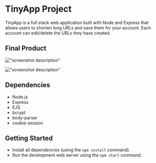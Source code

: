 # TinyApp Project

TinyApp is a full stack web application built with Node and Express that allows users to shorten long URLs and save them for your account. Each account can edit/delete the URLs they have created.

## Final Product

!["screenshot description"](#)

!["screenshot description"](#)

## Dependencies

- Node.js
- Express
- EJS
- bcrypt
- body-parser
- cookie-session

## Getting Started

- Install all dependencies (using the `npm install` command).
- Run the development web server using the `npm start` command.
